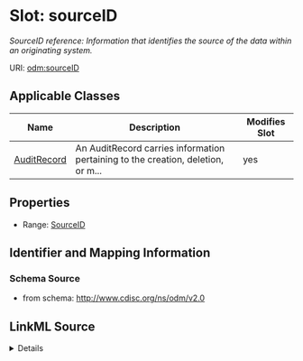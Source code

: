 # Slot: sourceID


_SourceID reference: Information that identifies the source of the data within an originating system._



URI: [odm:sourceID](http://www.cdisc.org/ns/odm/v2.0/sourceID)



<!-- no inheritance hierarchy -->




## Applicable Classes

| Name | Description | Modifies Slot |
| --- | --- | --- |
[AuditRecord](AuditRecord.md) | An AuditRecord carries information pertaining to the creation, deletion, or m... |  yes  |







## Properties

* Range: [SourceID](SourceID.md)





## Identifier and Mapping Information







### Schema Source


* from schema: http://www.cdisc.org/ns/odm/v2.0




## LinkML Source

<details>
```yaml
name: sourceID
description: 'SourceID reference: Information that identifies the source of the data
  within an originating system.'
from_schema: http://www.cdisc.org/ns/odm/v2.0
rank: 1000
alias: sourceID
domain_of:
- AuditRecord
range: SourceID

```
</details>